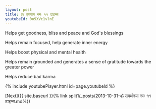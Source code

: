 ```yaml
---
layout: post
title: ॐ वृषणाय नमः ११ टाइम्स
youtubeId: 0o9XVc1vlnE
---
```

 
 
Helps get goodness, bliss and peace and God's blessings
 
Helps remain focused, help generate inner energy 
 
Helps boost physical and mental health 
 
Helps remain grounded and generates a sense of gratitude towards the greater power 
 
Helps reduce bad karma
 
 
 
 


{% include youtubePlayer.html id=page.youtubeId %}
 
[Next]({{ site.baseurl }}{% link  split1/_posts/2013-10-31-ॐ समर्थनया नमः ११ टाइम्स.md%})
 
